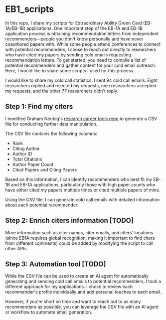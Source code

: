 # EB1_scripts
In this repo, I share my scripts for Extraordinary Ability Green Card (EB-1A/EB-1B) applications. One important step of the EB-1A and EB-1B application process is obtaining recommendation letters from independent recommenders—people you don't know personally and have never coauthored papers with. While some people attend conferences to connect with potential recommenders, I chose to reach out directly to researchers who have cited my papers by sending cold emails requesting recommendation letters. To get started, you need to compile a list of potential recommenders and gather content for your cold email outreach. Here, I would like to share some scripts I used for this process.

I would like to share my cold call statistics: I sent 94 cold call emails. Eight researchers replied and rejected my requests, nine researchers accepted my requests, and the other 77 researchers didn't reply.

## Step 1: Find my citers

I modified Graham Neubig's [research career tools repo](https://github.com/neubig/research-career-tools) to generate a CSV file for conducting further data manipulation.

The CSV file contains the following columns:
- Rank
- Citing Author
- Author ID
- Total Citations
- Author Paper Count
- Cited Papers and Citing Papers

Based on this information, I can identify recommenders who best fit my EB-1B and EB-1A applications, particularly those with high paper counts who have either cited my papers multiple times or cited multiple papers of mine.

Using the CSV file, I can generate cold call emails with detailed information about each potential recommender.

## Step 2: Enrich citers information [TODO]
More information such as citer names, citer emails, and citers' locations (since EB1A requires global recognition, making it important to find citers from different continents) could be added by modifying the script to call other APIs.

## Step 3: Automation tool [TODO]

While the CSV file can be used to create an AI agent for automatically generating and sending cold call emails to potential recommenders, I took a different approach for my applications. I chose to review each recommender's profile individually and add personal touches to each email.

However, if you're short on time and want to reach out to as many recommenders as possible, you can leverage the CSV file with an AI agent or workflow to automate email generation.
